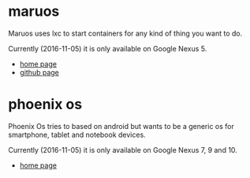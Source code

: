 # maruos

Maruos uses lxc to start containers for any kind of thing you want to do.

Currently (2016-11-05) it is only available on Google Nexus 5.

* [home page](https://www.maruos.com)
* [github page](https://github.com/maruos/maruos)

# phoenix os

Phoenix Os tries to based on android but wants to be a generic os for smartphone, tablet and notebook devices.

Currently (2016-11-05) it is only available on Google Nexus 7, 9 and 10.

* [home page](http://www.phoenixos.com/)
